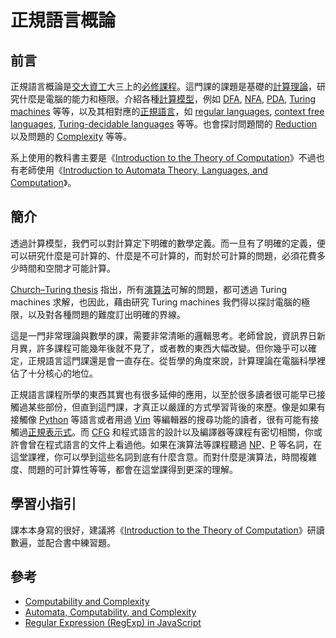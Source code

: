 # 正規語言概論

## 前言

正規語言概論是[交大資工](http://www.cs.nctu.edu.tw/)大三上的[必修課程](http://www.cs.nctu.edu.tw/cswebsite/education/undergraduate/course#course_ruleu)。這門課的課題是基礎的[計算理論](http://en.wikipedia.org/wiki/Theory_of_computation)，研究什麼是電腦的能力和極限。介紹各種[計算模型](http://en.wikipedia.org/wiki/Automata_theory)，例如 [DFA](http://en.wikipedia.org/wiki/Deterministic_finite_automata), [NFA](http://en.wikipedia.org/wiki/Nondeterministic_finite_automata), [PDA](http://en.wikipedia.org/wiki/Pushdown_automaton), [Turing machines](http://en.wikipedia.org/wiki/Turing_machine) 等等，以及其相對應的[正規語言](http://en.wikipedia.org/wiki/Formal_language)，如 [regular languages](http://en.wikipedia.org/wiki/Regular_language), [context free languages](http://en.wikipedia.org/wiki/Context-free_language), [Turing-decidable languages](http://en.wikipedia.org/wiki/Recursive_language) 等等。也會探討問題間的 [Reduction](http://en.wikipedia.org/wiki/Reduction_%28recursion_theory%29) 以及問題的 [Complexity](http://en.wikipedia.org/wiki/Computational_complexity_theory) 等等。

系上使用的教科書主要是《[Introduction to the Theory of Computation](http://www.amazon.com/Introduction-Theory-Computation-Michael-Sipser/dp/0534950973/ref=dp_ob_title_bk)》不過也有老師使用《[Introduction to Automata Theory, Languages, and Computation](http://www.amazon.com/Introduction-Automata-Theory-Languages-Computation/dp/0321455363/ref=dp_ob_title_bk)》。

## 簡介

透過計算模型，我們可以對計算定下明確的數學定義。而一旦有了明確的定義，便可以研究什麼是可計算的、什麼是不可計算的，而對於可計算的問題，必須花費多少時間和空間才可能計算。

[Church–Turing thesis](http://en.wikipedia.org/wiki/Church%E2%80%93Turing_thesis) 指出，所有[演算法](http://en.wikipedia.org/wiki/Algorithm)可解的問題，都可透過 Turing machines 求解，也因此，藉由研究 Turing machines 我們得以探討電腦的極限，以及對各種問題的難度訂出明確的界線。

這是一門非常理論與數學的課，需要非常清晰的邏輯思考。老師曾說，資訊界日新月異，許多課程可能幾年後就不見了，或者教的東西大幅改變。但你幾乎可以確定，正規語言這門課還是會一直存在。從哲學的角度來說，計算理論在電腦科學裡佔了十分核心的地位。

正規語言課程所學的東西其實也有很多延伸的應用，以至於很多讀者很可能早已接觸過某些部份，但直到這門課，才真正以嚴謹的方式學習背後的來歷。像是如果有接觸像 [Python](http://en.wikipedia.org/wiki/Python_%28programming_language%29) 等語言或者用過 [Vim](http://en.wikipedia.org/wiki/Vim_%28text_editor%29) 等編輯器的搜尋功能的讀者，很有可能有接觸過[正規表示式](http://en.wikipedia.org/wiki/Regular_expression)。而 [CFG](http://en.wikipedia.org/wiki/Context-free_grammar) 和程式語言的設計以及編譯器等課程有密切相關，你或許會曾在程式語言的文件上看過他。如果在演算法等課程聽過 [NP](http://en.wikipedia.org/wiki/NP_%28complexity%29)、[P](http://en.wikipedia.org/wiki/P_%28complexity%29) 等名詞，在這堂課裡，你可以學到這些名詞到底有什麼含意。而對什麼是演算法，時間複雜度、問題的可計算性等等，都會在這堂課得到更深的理解。

## 學習小指引

課本本身寫的很好，建議將《[Introduction to the Theory of Computation](http://www.amazon.com/Introduction-Theory-Computation-Michael-Sipser/dp/0534950973/ref=dp_ob_title_bk)》研讀數遍，並配合書中練習題。

## 參考

*   [Computability and Complexity](http://en.wikibooks.org/wiki/Computability_and_Complexity)
*   [Automata, Computability, and Complexity](http://ocw.mit.edu/courses/electrical-engineering-and-computer-science/6-045j-automata-computability-and-complexity-spring-2005/)
*   [Regular Expression (RegExp) in JavaScript](http://blog.roodo.com/rocksaying/archives/2670695.html)

